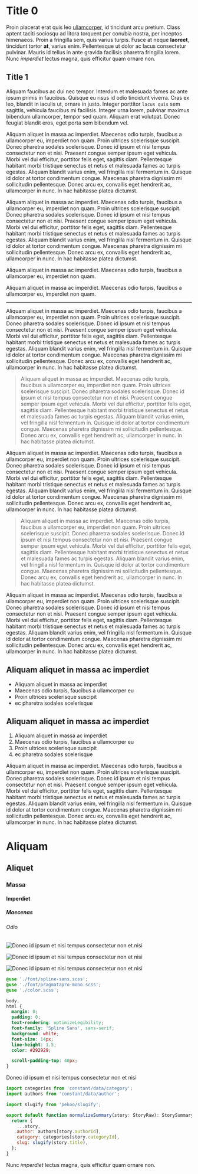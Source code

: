 <!--SUMMARY-START
{
  "id": 0,
  "thumbnail": "/img/cool-landscape.jpeg",
  "title": "Demo: Lorem ipsum dolor sit amet",
  "excerpt":
    "Lorem ipsum dolor sit amet, consectetur adipiscing elit. Praesent et bibendum tellus. Donec eu velit ut velit pharetra pharetra facilisis blandit erat. Vestibulum luctus pharetra sem, ac tempus nulla venenatis eget. In iaculis gravida nulla ac accumsan.",
  "timestamp": 1641437629902,
  "tags": ["section"],
  "authorId": 0,
  "categoryId": 0
}
SUMMARY-END-->

# Title 0
Proin placerat erat quis leo [ullamcorper](https://www.google.com), id tincidunt arcu pretium. Class aptent taciti sociosqu ad litora torquent per conubia nostra, per inceptos himenaeos. Proin a fringilla sem, quis varius turpis. Fusce at neque **laoreet**, tincidunt tortor __at__, varius enim. Pellentesque ut dolor ac lacus consectetur pulvinar. Mauris id tellus in ante gravida facilisis pharetra fringilla lorem. Nunc *imperdiet* lectus magna, quis efficitur quam ornare non.

## Title 1
Aliquam faucibus ac dui nec tempor. Interdum et malesuada fames ac ante ipsum primis in faucibus. Quisque eu risus id odio tincidunt viverra. Cras ex leo, blandit in iaculis ut, ornare in justo. Integer porttitor `lacus quis` sem sagittis, vehicula faucibus mi facilisis. Integer urna lorem, pulvinar maximus bibendum ullamcorper, tempor sed quam. Aliquam erat volutpat. Donec feugiat blandit eros, eget porta sem bibendum vel.

Aliquam aliquet in massa ac imperdiet. Maecenas odio turpis, faucibus a ullamcorper eu, imperdiet non quam. Proin ultrices scelerisque suscipit. Donec pharetra sodales scelerisque. Donec id ipsum et nisi tempus consectetur non et nisi. Praesent congue semper ipsum eget vehicula. Morbi vel dui efficitur, porttitor felis eget, sagittis diam. Pellentesque habitant morbi tristique senectus et netus et malesuada fames ac turpis egestas. Aliquam blandit varius enim, vel fringilla nisl fermentum in. Quisque id dolor at tortor condimentum congue. Maecenas pharetra dignissim mi sollicitudin pellentesque. Donec arcu ex, convallis eget hendrerit ac, ullamcorper in nunc. In hac habitasse platea dictumst.

Aliquam aliquet in massa ac imperdiet. Maecenas odio turpis, faucibus a ullamcorper eu, imperdiet non quam. Proin ultrices scelerisque suscipit. Donec pharetra sodales scelerisque. Donec id ipsum et nisi tempus consectetur non et nisi. Praesent congue semper ipsum eget vehicula. Morbi vel dui efficitur, porttitor felis eget, sagittis diam. Pellentesque habitant morbi tristique senectus et netus et malesuada fames ac turpis egestas. Aliquam blandit varius enim, vel fringilla nisl fermentum in. Quisque id dolor at tortor condimentum congue. Maecenas pharetra dignissim mi sollicitudin pellentesque. Donec arcu ex, convallis eget hendrerit ac, ullamcorper in nunc. In hac habitasse platea dictumst.

Aliquam aliquet in massa ac imperdiet. Maecenas odio turpis, faucibus a ullamcorper eu, imperdiet non quam.

Aliquam aliquet in massa ac imperdiet. Maecenas odio turpis, faucibus a ullamcorper eu, imperdiet non quam.

---

Aliquam aliquet in massa ac imperdiet. Maecenas odio turpis, faucibus a ullamcorper eu, imperdiet non quam. Proin ultrices scelerisque suscipit. Donec pharetra sodales scelerisque. Donec id ipsum et nisi tempus consectetur non et nisi. Praesent congue semper ipsum eget vehicula. Morbi vel dui efficitur, porttitor felis eget, sagittis diam. Pellentesque habitant morbi tristique senectus et netus et malesuada fames ac turpis egestas. Aliquam blandit varius enim, vel fringilla nisl fermentum in. Quisque id dolor at tortor condimentum congue. Maecenas pharetra dignissim mi sollicitudin pellentesque. Donec arcu ex, convallis eget hendrerit ac, ullamcorper in nunc. In hac habitasse platea dictumst.

> Aliquam aliquet in massa ac imperdiet. Maecenas odio turpis, faucibus a ullamcorper eu, imperdiet non quam. Proin ultrices scelerisque suscipit. Donec pharetra sodales scelerisque. Donec id ipsum et nisi tempus consectetur non et nisi. Praesent congue semper ipsum eget vehicula. Morbi vel dui efficitur, porttitor felis eget, sagittis diam. Pellentesque habitant morbi tristique senectus et netus et malesuada fames ac turpis egestas. Aliquam blandit varius enim, vel fringilla nisl fermentum in. Quisque id dolor at tortor condimentum congue. Maecenas pharetra dignissim mi sollicitudin pellentesque. Donec arcu ex, convallis eget hendrerit ac, ullamcorper in nunc. In hac habitasse platea dictumst.

Aliquam aliquet in massa ac imperdiet. Maecenas odio turpis, faucibus a ullamcorper eu, imperdiet non quam. Proin ultrices scelerisque suscipit. Donec pharetra sodales scelerisque. Donec id ipsum et nisi tempus consectetur non et nisi. Praesent congue semper ipsum eget vehicula. Morbi vel dui efficitur, porttitor felis eget, sagittis diam. Pellentesque habitant morbi tristique senectus et netus et malesuada fames ac turpis egestas. Aliquam blandit varius enim, vel fringilla nisl fermentum in. Quisque id dolor at tortor condimentum congue. Maecenas pharetra dignissim mi sollicitudin pellentesque. Donec arcu ex, convallis eget hendrerit ac, ullamcorper in nunc. In hac habitasse platea dictumst.

> Aliquam aliquet in massa ac imperdiet. Maecenas odio turpis, faucibus a ullamcorper eu, imperdiet non quam. Proin ultrices scelerisque suscipit. Donec pharetra sodales scelerisque. Donec id ipsum et nisi tempus consectetur non et nisi. Praesent congue semper ipsum eget vehicula. Morbi vel dui efficitur, porttitor felis eget, sagittis diam. Pellentesque habitant morbi tristique senectus et netus et malesuada fames ac turpis egestas. Aliquam blandit varius enim, vel fringilla nisl fermentum in. Quisque id dolor at tortor condimentum congue. Maecenas pharetra dignissim mi sollicitudin pellentesque. Donec arcu ex, convallis eget hendrerit ac, ullamcorper in nunc. In hac habitasse platea dictumst.
  

Aliquam aliquet in massa ac imperdiet. Maecenas odio turpis, faucibus a ullamcorper eu, imperdiet non quam. Proin ultrices scelerisque suscipit. Donec pharetra sodales scelerisque. Donec id ipsum et nisi tempus consectetur non et nisi. Praesent congue semper ipsum eget vehicula. Morbi vel dui efficitur, porttitor felis eget, sagittis diam. Pellentesque habitant morbi tristique senectus et netus et malesuada fames ac turpis egestas. Aliquam blandit varius enim, vel fringilla nisl fermentum in. Quisque id dolor at tortor condimentum congue. Maecenas pharetra dignissim mi sollicitudin pellentesque. Donec arcu ex, convallis eget hendrerit ac, ullamcorper in nunc. In hac habitasse platea dictumst.

## Aliquam aliquet in massa ac imperdiet 
- Aliquam aliquet in massa ac imperdiet
- Maecenas odio turpis, faucibus a ullamcorper eu
- Proin ultrices scelerisque suscipit 
- ec pharetra sodales scelerisque
## Aliquam aliquet in massa ac imperdiet 
1. Aliquam aliquet in massa ac imperdiet
2. Maecenas odio turpis, faucibus a ullamcorper eu
3. Proin ultrices scelerisque suscipit 
4. ec pharetra sodales scelerisque

Aliquam aliquet in massa ac imperdiet. Maecenas odio turpis, faucibus a ullamcorper eu, imperdiet non quam. Proin ultrices scelerisque suscipit. Donec pharetra sodales scelerisque. Donec id ipsum et nisi tempus consectetur non et nisi. Praesent congue semper ipsum eget vehicula. Morbi vel dui efficitur, porttitor felis eget, sagittis diam. Pellentesque habitant morbi tristique senectus et netus et malesuada fames ac turpis egestas. Aliquam blandit varius enim, vel fringilla nisl fermentum in. Quisque id dolor at tortor condimentum congue. Maecenas pharetra dignissim mi sollicitudin pellentesque. Donec arcu ex, convallis eget hendrerit ac, ullamcorper in nunc. In hac habitasse platea dictumst.

# Aliquam
## Aliquet
### Massa
#### Imperdiet
##### Maecenas
###### Odio


![Donec id ipsum et nisi tempus consectetur non et nisi](/img/cool-landscape.jpeg)

![Donec id ipsum et nisi tempus consectetur non et nisi](/img/cool-landscape.jpeg)

![Donec id ipsum et nisi tempus consectetur non et nisi](/img/cool-landscape.jpeg)

```css
@use './font/spline-sans.scss';
@use './font/pragmatapro-mono.scss';
@use './color.scss';

body,
html {
  margin: 0;
  padding: 0;
  text-rendering: optimizeLegibility;
  font-family: 'Spline Sans', sans-serif;
  background: white;
  font-size: 14px;
  line-height: 1.5;
  color: #292929;

  scroll-padding-top: 40px;
}

```

Donec id ipsum et nisi tempus consectetur non et nisi

```javascript
import categories from 'constant/data/category';
import authors from 'constant/data/author';

import slugify from 'pekoo/slugify';

export default function normalizeSummary(story: StoryRaw): StorySummary {
  return {
    ...story,
    author: authors[story.authorId],
    category: categories[story.categoryId],
    slug: slugify(story.title),
  };
}
```

Nunc *imperdiet* lectus magna, quis efficitur quam ornare non.